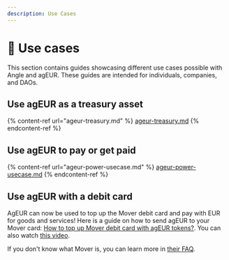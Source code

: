 ```yaml
---
description: Use Cases
---
```


# 🧩 Use cases

This section contains guides showcasing different use cases possible with Angle and agEUR. These guides are intended for individuals, companies, and DAOs.

## Use agEUR as a treasury asset

{% content-ref url="ageur-treasury.md" %}
[ageur-treasury.md](ageur-treasury.md)
{% endcontent-ref %}

## Use agEUR to pay or get paid

{% content-ref url="ageur-power-usecase.md" %}
[ageur-power-usecase.md](ageur-power-usecase.md)
{% endcontent-ref %}

## Use agEUR with a debit card

AgEUR can now be used to top up the Mover debit card and pay with EUR for goods and services! Here is a guide on how to send agEUR to your Mover card: [How to top up Mover debit card with agEUR tokens?](https://faq.viamover.com/angle-protocol/how-to-top-up-mover-debit-card-with-ageur-tokens). You can also watch [this video](https://www.loom.com/share/4665303a1c8b49c9bd76ec1a72acb984). 

If you don't know what Mover is, you can learn more in [their FAQ](https://faq.viamover.com/what-does-mover-do). 

